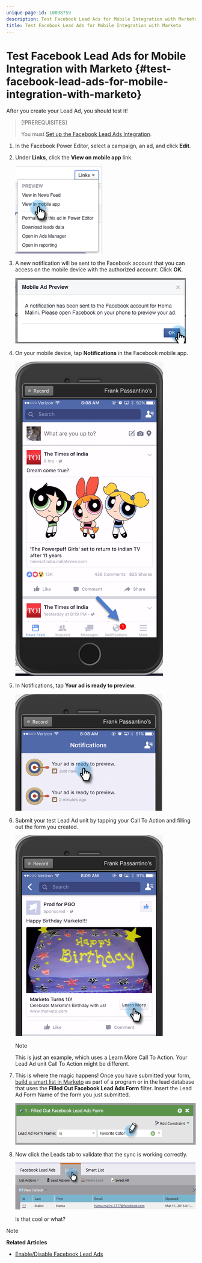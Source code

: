 ```yaml
---
unique-page-id: 10098759
description: Test Facebook Lead Ads for Mobile Integration with Marketo - Marketo Docs - Product Documentation
title: Test Facebook Lead Ads for Mobile Integration with Marketo
---
```


# Test Facebook Lead Ads for Mobile Integration with Marketo {#test-facebook-lead-ads-for-mobile-integration-with-marketo}

After you create your Lead Ad, you should test it!

>[!PREREQUISITES]
>
>You must [Set up the Facebook Lead Ads Integration](set-up-facebook-lead-ads.md).

1. In the Facebook Power Editor, select a campaign, an ad, and click **Edit**.
1. Under **Links**, click the **View on mobile app** link.

   ![](assets/image2016-5-13-15-3a2-3a38.png)

1. A new notification will be sent to the Facebook account that you can access on the mobile device with the authorized account. Click **OK**.

   ![](assets/image2016-3-11-8-3a35-3a7.png)

1. On your mobile device, tap **Notifications** in the Facebook mobile app.

   ![](assets/image2016-3-11-8-3a38-3a35.png)

1. In Notifications, tap **Your ad is ready to preview**.

   ![](assets/image2016-3-11-8-3a41-3a59.png)

1. Submit your test Lead Ad unit by tapping your Call To Action and filling out the form you created.

   ![](assets/image2016-3-11-8-3a52-3a20.png)

   >[!NOTE]
   >
   >This is just an example, which uses a Learn More Call To Action. Your Lead Ad unit Call To Action might be different.

1. This is where the magic happens! Once you have submitted your form, [build a smart list in Marketo](../../../product-docs/core-marketo-concepts/smart-lists-and-static-lists/creating-a-smart-list/create-a-smart-list.md) as part of a program or in the lead database that uses the **Filled Out Facebook Lead Ads Form** filter. Insert the Lead Ad Form Name of the form you just submitted.

   ![](assets/image2016-3-11-8-3a59-3a34.png)

1. Now click the Leads tab to validate that the sync is working correctly.

   ![](assets/image2016-3-11-15-3a27-3a54.png)

   Is that cool or what?

>[!NOTE]
>
>**Related Articles**
>
>* [Enable/Disable Facebook Lead Ads](set-up-facebook-lead-ads.md)
>

